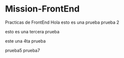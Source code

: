 # Mission-FrontEnd
Practicas de FrontEnd
Hola esto es una prueba
prueba 2

esto es una tercera prueba

este una 4ta prueba 
 
prueba5
prueba7